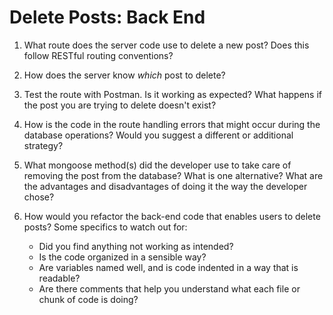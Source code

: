 # Delete Posts: Back End


1. What route does the server code use to delete a new post? Does this follow RESTful routing conventions?  

2. How does the server know *which* post to delete?

3. Test the route with Postman. Is it working as expected? What happens if the post you are trying to delete doesn't exist?

4. How is the code in the route handling errors that might occur during the database operations?  Would you suggest a different or additional strategy?

5. What mongoose method(s) did the developer use to take care of removing the post from the database? What is one alternative? What are the advantages and disadvantages of doing it the way the developer chose?

6. How would you refactor the back-end code that enables users to delete posts? Some specifics to watch out for:
	- Did you find anything not working as intended?
	- Is the code organized in a sensible way?
	- Are variables named well, and is code indented in a way that is readable?
	- Are there comments that help you understand what each file or chunk of code is doing?